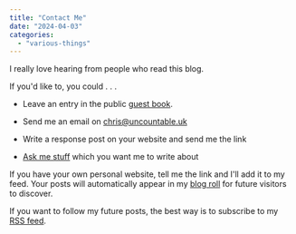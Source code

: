 ```yaml
---
title: "Contact Me"
date: "2024-04-03"
categories: 
  - "various-things"
---
```


I really love hearing from people who read this blog.

If you'd like to, you could . . .

- Leave an entry in the public [guest book](https://thoughts.uncountable.uk/guest-book/).

- Send me an email on [chris@uncountable.uk](mailto:chris@uncountable.uk)

- Write a response post on your website and send me the link

- [Ask me stuff](https://thoughts.uncountable.uk/ask-me-stuff/) which you want me to write about

If you have your own personal website, tell me the link and I'll add it to my feed. Your posts will automatically appear in my [blog roll](https://thoughts.uncountable.uk/blog-roll/) for future visitors to discover.

If you want to follow my future posts, the best way is to subscribe to my [RSS feed](https://thoughts.uncountable.uk/rss-feed/).
